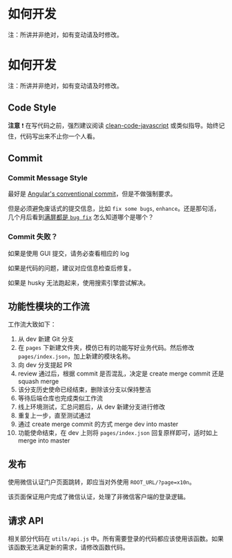 # 如何开发

注：所讲并非绝对，如有变动请及时修改。

# 如何开发

注：所讲并非绝对，如有变动请及时修改。

## Code Style

**注意** ❗ 在写代码之前，强烈建议阅读 [clean-code-javascript](https://github.com/ryanmcdermott/clean-code-javascript) 或类似指导。始终记住，代码写出来不止你一个人看。

## Commit

### Commit Message Style

最好是 [Angular's conventional commit](https://github.com/angular/angular/blob/master/CONTRIBUTING.md#commit)，但是不做强制要求。

但是必须避免废话式的提交信息，比如 `fix some bugs`, `enhance`。还是那句活，几个月后看到[满屏都是 `bug fix`](https://github.com/treehollow/treehollow-backend/commits/master) 怎么知道哪个是哪个？

### Commit 失败？

如果是使用 GUI 提交，请务必查看相应的 log

如果是代码的问题，建议对应信息检查后修复。

如果是 husky 无法跑起来，使用搜索引擎尝试解决。

## 功能性模块的工作流

工作流大致如下：

1. 从 dev 新建 Git 分支
2. 在 `pages` 下新建文件夹，模仿已有的功能写好业务代码。然后修改 `pages/index.json`，加上新建的模块名称。
4. 向 dev 分支提起 PR
5. review 通过后，根据 commit 是否混乱，决定是 create merge commit 还是 squash merge
6. 该分支历史使命已经结束，删除该分支以保持整洁
7. 等待后端仓库也完成类似工作流
8. 线上环境测试，汇总问题后，从 dev 新建分支进行修改
9. 重复上一步，直至测试通过
10. 通过 create merge commit 的方式 merge dev into master
11. 功能使命结束，在 dev 上则将 `pages/index.json` 回复原样即可，适时如上 merge into master

## 发布

使用微信认证门户页面跳转，即应当对外使用 `ROOT_URL/?page=x10n`。

该页面保证用户完成了微信认证，处理了非微信客户端的登录逻辑。

## 请求 API

相关部分代码在 `utils/api.js` 中。所有需要登录的代码都应该使用该函数。如果该函数无法满足新的需求，请修改函数代码。
